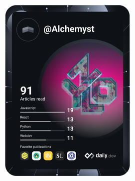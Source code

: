 <a href="https://app.daily.dev/Alchemyst"><img src="https://github.com/Alchemyst0x/Alchemyst0x/blob/master/devcard.svg" width="400" alt="Alchemyst0x's Dev Card"/></a>
